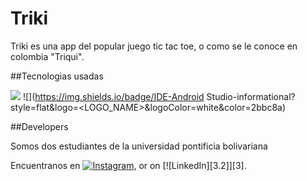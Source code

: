 # Triki
Triki es una app del popular juego tic tac toe, o como se le conoce en colombia "Triqui".

##Tecnologias usadas

![](https://img.shields.io/badge/Code-Java-informational?style=flat&logo=<LOGO_NAME>&logoColor=white&color=2bbc8a) 
![](https://img.shields.io/badge/IDE-Android Studio-informational?style=flat&logo=<LOGO_NAME>&logoColor=white&color=2bbc8a)


<!-- Actual text -->

##Developers

Somos dos estudiantes de la universidad pontificia bolivariana

Encuentranos en [![Instagram][1.2]][1], or on [![LinkedIn][3.2]][3].

<!-- Icons -->

[1.2]: https://imgur.com/gallery/ZMuxieA.png (instagram icon without padding)
[2.2]: https://raw.githubusercontent.com/MartinHeinz/MartinHeinz/master/linkedin-3-16.png (LinkedIn icon without padding)

<!-- Links to your social media accounts -->

[1]: https://www.instagram.com/daniel.castillob/?hl=es-la
[2]: https://www.linkedin.com/in/heinz-martin/
